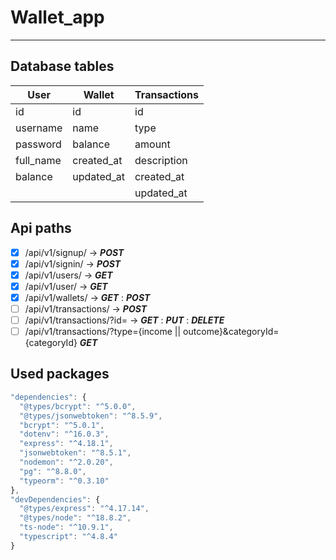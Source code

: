 # Wallet_app
------
## Database tables
 
|     User      |    Wallet     |  Transactions |
| ------------- | ------------- | ------------- |
| id            | id            | id            |
| username      | name          | type          |
| password      | balance       | amount        |
| full_name     | created_at    | description   |
| balance       | updated_at    | created_at    |
|               |               | updated_at    |

## Api paths
  - [X] /api/v1/signup/ -> ***POST***
  - [X] /api/v1/signin/ -> ***POST***
  - [X] /api/v1/users/ -> ***GET***
  - [X] /api/v1/user/ -> ***GET***
  - [X] /api/v1/wallets/ -> ***GET*** : ***POST***
  - [ ] /api/v1/transactions/ -> ***POST***
  - [ ] /api/v1/transactions/?id= -> ***GET*** : ***PUT*** : ***DELETE***
  - [ ] /api/v1/transactions/?type={income || outcome}&categoryId={categoryId} ***GET***
## Used packages
  ```javascript
  "dependencies": {
    "@types/bcrypt": "^5.0.0",
    "@types/jsonwebtoken": "^8.5.9",
    "bcrypt": "^5.0.1",
    "dotenv": "^16.0.3",
    "express": "^4.18.1",
    "jsonwebtoken": "^8.5.1",
    "nodemon": "^2.0.20",
    "pg": "^8.8.0",
    "typeorm": "^0.3.10"
  },
  "devDependencies": {
    "@types/express": "^4.17.14",
    "@types/node": "^18.8.2",
    "ts-node": "^10.9.1",
    "typescript": "^4.8.4"
  }
  ```
